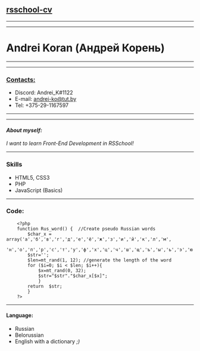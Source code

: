 ## [rsschool-cv](#)
***
***
# Andrei Koran (Андрей Корень)
---
---
### [Contacts:](#)
  * Discord: Andrei_K#1122
  * E-mail: andrei-ko@tut.by
  * Tel: +375-29-1167597

***
***
#### _About myself:_
_I want to learn Front-End Development in RSSchool!_ 

***
### Skills
+ HTML5, CSS3
+ PHP
+ JavaScript (Basics)


***


 ###  Code:
 
        <?php 
        function Rus_word() {  //Create pseudo Russian words
            $char_x = array('а','б','в','г','д','е','ё','ж','з','и','й','к','л','м', 
            'н','о','п','р','с','т','у','ф','х','ц','ч','ш','щ','ъ','ы','ь','э','ю','я');
            $str='';
            $len=mt_rand(1, 12); //generate the length of the word
            for ($i=0; $i < $len; $i++){ 
                $x=mt_rand(0, 32);
                $str="$str"."$char_x[$x]";
                }
            return  $str;
            }
        ?>


***


#### Language:
- Russian
- Belorussian
- English with a dictionary *;)*